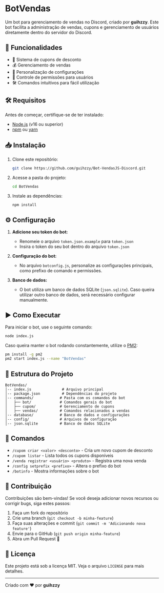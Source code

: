 # BotVendas

Um bot para gerenciamento de vendas no Discord, criado por **guihzzy**. Este bot facilita a administração de vendas, cupons e gerenciamento de usuários diretamente dentro do servidor do Discord.

## 🚀 Funcionalidades

- 📌 Sistema de cupons de desconto
- 💰 Gerenciamento de vendas
- 🔧 Personalização de configurações
- 🔑 Controle de permissões para usuários
- 🛠️ Comandos intuitivos para fácil utilização

## 🛠 Requisitos

Antes de começar, certifique-se de ter instalado:
- [Node.js](https://nodejs.org/) (v16 ou superior)
- [npm](https://www.npmjs.com/) ou [yarn](https://yarnpkg.com/)

## 📥 Instalação

1. Clone este repositório:
   ```sh
   git clone https://github.com/guihzzy/Bot-VendasJS-Discord.git
   ```
2. Acesse a pasta do projeto:
   ```sh
   cd BotVendas
   ```
3. Instale as dependências:
   ```sh
   npm install
   ```

## ⚙️ Configuração

1. **Adicione seu token do bot:**
   - Renomeie o arquivo `token.json.example` para `token.json`
   - Insira o token do seu bot dentro do arquivo `token.json`

2. **Configuração do bot:**
   - No arquivo `botconfig.js`, personalize as configurações principais, como prefixo de comando e permissões.

3. **Banco de dados:**
   - O bot utiliza um banco de dados SQLite (`json.sqlite`). Caso queira utilizar outro banco de dados, será necessário configurar manualmente.

## ▶️ Como Executar

Para iniciar o bot, use o seguinte comando:
```sh
node index.js
```

Caso queira manter o bot rodando constantemente, utilize o [PM2](https://pm2.keymetrics.io/):
```sh
pm install -g pm2
pm2 start index.js --name "BotVendas"
```

## 📁 Estrutura do Projeto

```
BotVendas/
│-- index.js              # Arquivo principal
│-- package.json          # Dependências do projeto
│-- commands/            # Pasta com os comandos do bot
│   ├── bot/             # Comandos gerais do bot
│   ├── cupom/           # Gerenciamento de cupons
│   ├── vendas/          # Comandos relacionados a vendas
│-- database/            # Banco de dados e configurações
│-- config/              # Arquivos de configuração
│-- json.sqlite          # Banco de dados SQLite
```

## 📖 Comandos

- `/cupom criar <valor> <desconto>` - Cria um novo cupom de desconto
- `/cupom listar` - Lista todos os cupons disponíveis
- `/venda registrar <usuário> <produto>` - Registra uma nova venda
- `/config setprefix <prefixo>` - Altera o prefixo do bot
- `/botinfo` - Mostra informações sobre o bot

## 🤝 Contribuição

Contribuições são bem-vindas! Se você deseja adicionar novos recursos ou corrigir bugs, siga estes passos:

1. Faça um fork do repositório
2. Crie uma branch (`git checkout -b minha-feature`)
3. Faça suas alterações e commit (`git commit -m 'Adicionando nova feature'`)
4. Envie para o GitHub (`git push origin minha-feature`)
5. Abra um Pull Request 🚀

## 📜 Licença

Este projeto está sob a licença MIT. Veja o arquivo `LICENSE` para mais detalhes.

---

Criado com ❤️ por **guihzzy**

